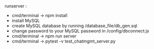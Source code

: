 runserver : 
- cmd/terminal -> npm install
- install MySQL
- create MySQL database by running /database_file/db_gen.sql 
- change password to your MySQL password in /config/dbconnect.js
- cmd/terminal -> npm run server
- cmd/terminal -> pytest -v test_chatmgmt_server.py
